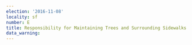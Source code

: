 ```yaml
---
election: '2016-11-08'
locality: sf
number: E
title: Responsibility for Maintaining Trees and Surrounding Sidewalks
data_warning: 
---
```


